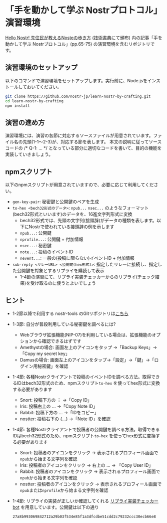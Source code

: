 # 「手を動かして学ぶ Nostrプロトコル」 演習環境
[Hello Nostr! 先住民が教えるNosteの歩き方](https://nip-book.nostr-jp.org/book/1/) ([技術書典](https://techbookfest.org/)にて頒布) 内の記事「手を動かして学ぶ Nostrプロトコル」(pp.65-75) の演習環境を含むリポジトリです。

## 演習環境のセットアップ

以下のコマンドで演習環境をセットアップします。実行前に、Node.jsをインストールしておいてください。

```bash
git clone https://github.com/nostr-jp/learn-nostr-by-crafting.git
cd learn-nostr-by-crafting
npm install
```

## 演習の進め方

演習環境には、演習の各節に対応するソースファイルが用意されています。ファイル名の先頭(1-1〜2-3)が、対応する節を表します。 
本文の説明に従ってソースコードの /* Q-1: ... */ となっている部分に適切なコードを書いて、目的の機能を実装していきましょう。

## npmスクリプト

以下のnpmスクリプトが用意されていますので、必要に応じて利用してください。

- `gen-key-pair`: 秘密鍵と公開鍵のペアを生成
- `to-hex <bech32形式のデータ>`: `npub...` `nsec...` のようなフォーマット(bech32形式といいます)のデータを、16進文字列形式に変換
  - bech32形式では、先頭の文字列(接頭辞)がデータの種類を表します。以下にNostrで使われている接頭辞の例を示します
  - `npub...`: 公開鍵
  - `nprofile...`: 公開鍵 + 付加情報
  - `nsec...`: 秘密鍵
  - `note...`: 投稿のイベントID
  - `nevent...`: 一般の(投稿に限らない)イベントID + 付加情報
- `sub-reply <リレーURL> <公開鍵(hex形式)>`: 指定したリレーに接続し、指定した公開鍵を対象とするリプライを購読して表示
  - 1-4節の演習にて、リプライ実装チェッカーからのリプライ(チェック結果)を受け取るのに使うとよいでしょう

## ヒント
- 1-2節以降で利用する nostr-tools のGitリポジトリは[こちら](https://github.com/nbd-wtf/nostr-tools)
- 1-3節: 自分が普段利用している秘密鍵を調べるには?
  - Webブラウザ拡張機能(NIP-07)を利用している場合は、拡張機能のオプションから確認できるはずです
  - Amethystの場合: 画面左上のアイコンをタップ →「Backup Keys」→「Copy my secret key」
  - Damusの場合: 画面左上のアイコンをタップ→「設定」→「鍵」→「ログイン用秘密鍵」を確認
- 1-4節: 各種Nostrクライアントで投稿のイベントIDを調べる方法。取得できるIDはbech32形式のため、npmスクリプト`to-hex` を使ってhex形式に変換する必要があります
  - Snort: 投稿下方の ︙ →「Copy ID」
  - Iris: 投稿右上の … →「Copy Note ID」
  - Rabbit: 投稿下方の … →「IDをコピー」
  - nostter: 投稿右下の {…} →「Note ID」を確認
- 1-4節: 各種Nostrクライアントで投稿者の公開鍵を調べる方法。取得できるIDはbech32形式のため、npmスクリプト`to-hex` を使ってhex形式に変換する必要があります
  - Snort: 投稿者のアイコンをクリック → 表示されるプロフィール画面で`npub`から始まる文字列を確認
  - Iris: 投稿者のアイコンをクリック → 右上の … → 「Copy User ID」
  - Rabbit: 投稿者のアイコンをクリック → 表示されるプロフィール画面で`npub`から始まる文字列を確認
  - nostter: 投稿者のアイコンをクリック → 表示されるプロフィール画面で`npub`または`nprofile`から始まる文字列を確認
- 1-4節: リプライの実装が正しいか確認してくれる [リプライ実装チェッカーbot](https://nostx.shino3.net/npub1y75tnycxnpp8z23fkql4xn597x3alnd728xa93ujxtxvxrktvm5qf3rg9u/) を用意しています。公開鍵は以下の通り

  ```
  27a8b993069842712a29b03f534e85f1a3dfcdbe51cdd2c79232ccc30ecb66e8
  ```
